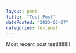 ```yaml
---
layout: post
title:  "Test Post"
datePosted: "2023-02-07"
categories: testpost
---
```


<p> 
Most recent post test!!!!!!!!!
</p>